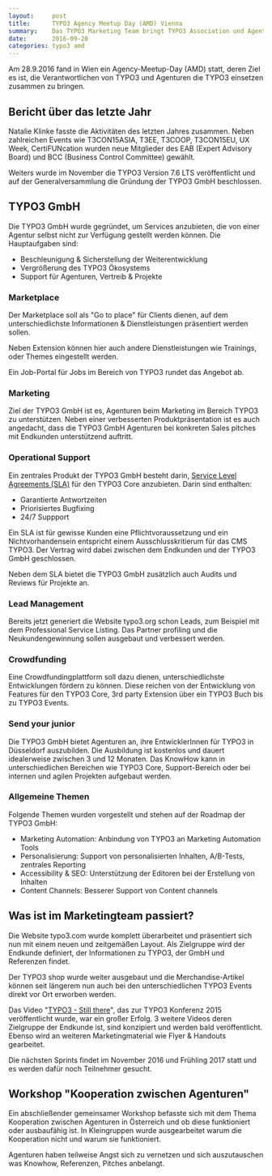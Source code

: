 ```yaml
---
layout:     post
title:      TYPO3 Agency Meetup Day (AMD) Vienna 
summary:    Das TYPO3 Marketing Team bringt TYPO3 Association und Agenturen zusammen
date:       2016-09-28
categories: typo3 amd
---
```


Am 28.9.2016 fand in Wien ein Agency-Meetup-Day (AMD) statt, deren Ziel es ist, die Verantwortlichen von TYPO3 und Agenturen die TYPO3 einsetzen zusammen zu bringen.
<!--more-->
## Bericht über das letzte Jahr

Natalie Klinke fasste die Aktivitäten des letzten Jahres zusammen. Neben zahlreichen Events wie T3CON15ASIA, T3EE, T3COOP, T3CON15EU, UX Week, CertiFUNcation wurden neue Mitglieder des EAB (Expert Advisory Board) und BCC (Business Control Committee) gewählt.

Weiters wurde im November die TYPO3 Version 7.6 LTS veröffentlicht und auf der Generalversammlung die Gründung der TYPO3 GmbH beschlossen.

## TYPO3 GmbH

Die TYPO3 GmbH wurde gegründet, um Services anzubieten, die von einer Agentur selbst nicht zur Verfügung gestellt werden können. Die Hauptaufgaben sind:

- Beschleunigung & Sicherstellung der Weiterentwicklung
- Vergrößerung des TYPO3 Ökosystems
- Support für Agenturen, Vertreib & Projekte

### Marketplace

Der Marketplace soll als "Go to place" für Clients dienen, auf dem unterschiedlichste Informationen & Dienstleistungen präsentiert werden sollen. 

Neben Extension können hier auch andere Dienstleistungen wie Trainings, oder Themes eingestellt werden. 

Ein Job-Portal für Jobs im Bereich von TYPO3 rundet das Angebot ab.

### Marketing

Ziel der TYPO3 GmbH ist es, Agenturen beim Marketing im Bereich TYPO3 zu unterstützen. Neben einer verbesserten Produktpräsentation ist es auch angedacht, dass die TYPO3 GmbH Agenturen bei konkreten Sales pitches mit Endkunden unterstützend auftritt.

### Operational Support

Ein zentrales Produkt der TYPO3 GmbH besteht darin, [Service Level Agreements (SLA)](https://typo3.com/our-services/service-level-agreements/) für den TYPO3 Core anzubieten. Darin sind enthalten:

- Garantierte Antwortzeiten
- Priorisiertes Bugfixing 
- 24/7 Suppport

Ein SLA ist für gewisse Kunden eine Pflichtvoraussetzung und ein Nichtvorhandensein entspricht einem Ausschlusskritierum für das CMS TYPO3. Der Vertrag wird dabei zwischen dem Endkunden und der TYPO3 GmbH geschlossen.  

Neben dem SLA bietet die TYPO3 GmbH zusätzlich auch Audits und Reviews für Projekte an.

### Lead Management

Bereits jetzt generiert die Website typo3.org schon Leads, zum Beispiel mit dem Professional Service Listing. Das Partner profiling und die Neukundengewinnung sollen ausgebaut und verbessert werden.

### Crowdfunding

Eine Crowdfundingplattform soll dazu dienen, unterschiedlichste Entwicklungen fördern zu können. Diese reichen von der Entwicklung von Features für den TYPO3 Core, 3rd party Extension über ein TYPO3 Buch bis zu TYPO3 Events.

### Send your junior

Die TYPO3 GmbH bietet Agenturen an, ihre EntwicklerInnen für TYPO3 in Düsseldorf auszubilden. Die Ausbildung ist kostenlos und dauert idealerweise zwischen 3 und 12 Monaten. Das KnowHow kann in unterschiedlichen Bereichen wie TYPO3 Core, Support-Bereich oder bei internen und agilen Projekten aufgebaut werden.

### Allgemeine Themen

Folgende Themen wurden vorgestellt und stehen auf der Roadmap der TYPO3 GmbH:

- Marketing Automation: Anbindung von TYPO3 an Marketing Automation Tools
- Personalisierung: Support von personalisierten Inhalten, A/B-Tests, zentrales Reporting
- Accessibility & SEO: Unterstützung der Editoren bei der Erstellung von Inhalten
- Content Channels: Besserer Support von Content channels


## Was ist im Marketingteam passiert?

Die Website typo3.com wurde komplett überarbeitet und präsentiert sich nun mit einem neuen und zeitgemäßen Layout. Als Zielgruppe wird der Endkunde definiert, der Informationen zu TYPO3, der GmbH und Referenzen findet.

Der TYPO3 shop wurde weiter ausgebaut und die Merchandise-Artikel können seit längerem nun auch bei den unterschiedlichen TYPO3 Events direkt vor Ort erworben werden.

Das Video "[TYPO3 - Still there](https://www.youtube.com/watch?v=yiJjpKzCVE4)", das zur TYPO3 Konferenz 2015 veröffentlicht wurde, war ein großer Erfolg. 3 weitere Videos deren Zielgruppe der Endkunde ist, sind konzipiert und werden bald veröffentlicht. Ebenso wird an weiteren Marketingmaterial wie Flyer & Handouts gearbeitet.

Die nächsten Sprints findet im November 2016 und Frühling 2017 statt und es werden dafür noch Teilnehmer gesucht.
 
## Workshop "Kooperation zwischen Agenturen"

Ein abschließender gemeinsamer Workshop befasste sich mit dem Thema Kooperation zwischen Agenturen in Österreich und ob diese funktioniert oder ausbaufähig ist. In Kleingruppen wurde ausgearbeitet warum die Kooperation nicht und warum sie funktioniert.

Agenturen haben teilweise Angst sich zu vernetzen und sich auszutauschen was Knowhow, Referenzen, Pitches anbelangt. 

